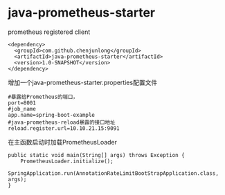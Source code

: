 # java-prometheus-starter
prometheus registered client

``` 
<dependency>
  <groupId>com.github.chenjunlong</groupId>
  <artifactId>java-prometheus-starter</artifactId>
  <version>1.0-SNAPSHOT</version>
</dependency>
```

增加一个java-prometheus-starter.properties配置文件 
```
#暴露给Prometheus的端口，
port=8001
#job_name
app.name=spring-boot-example
#java-prometheus-reload暴露的接口地址
reload.register.url=10.10.21.15:9091
```

在主函数启动时加载PrometheusLoader
```
public static void main(String[] args) throws Exception {
    PrometheusLoader.initialize();
    SpringApplication.run(AnnotationRateLimitBootStrapApplication.class, args);
}
```
